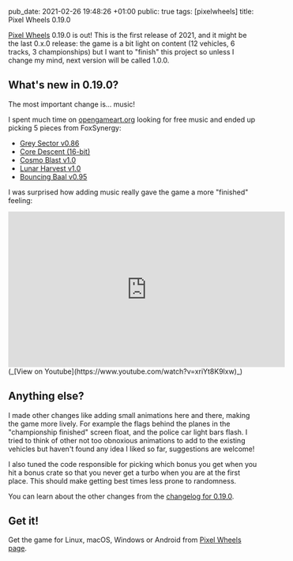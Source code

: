 pub_date: 2021-02-26 19:48:26 +01:00
public: true
tags: [pixelwheels]
title: Pixel Wheels 0.19.0

[Pixel Wheels][game page] 0.19.0 is out! This is the first release of 2021, and it might be the last 0.x.0 release: the game is a bit light on content (12 vehicles, 6 tracks, 3 championships) but I want to "finish" this project so unless I change my mind, next version will be called 1.0.0.

## What's new in 0.19.0?

The most important change is... music!

I spent much time on [opengameart.org](https://opengameart.org) looking for free music and ended up picking 5 pieces from FoxSynergy:

- [Grey Sector v0.86](https://opengameart.org/content/grey-sector-8-bit)
- [Core Descent (16-bit)](https://opengameart.org/content/core-descent-16-bit)
- [Cosmo Blast v1.0](https://opengameart.org/content/cosmo-blast)
- [Lunar Harvest v1.0](https://opengameart.org/content/lunar-harvest)
- [Bouncing Baal v0.95](https://opengameart.org/content/bouncing-baal)

I was surprised how adding music really gave the game a more "finished" feeling:

<iframe width="560" height="315" src="https://www.youtube.com/embed/xriYt8K9lxw" frameborder="0" allow="accelerometer; autoplay; clipboard-write; encrypted-media; gyroscope; picture-in-picture" allowfullscreen>&nbsp;</iframe>
(_[View on Youtube](https://www.youtube.com/watch?v=xriYt8K9lxw)_)

<!-- break -->

## Anything else?

I made other changes like adding small animations here and there, making the game more lively. For example the flags behind the planes in the "championship finished" screen float, and the police car light bars flash. I tried to think of other not too obnoxious animations to add to the existing vehicles but haven't found any idea I liked so far, suggestions are welcome!

I also tuned the code responsible for picking which bonus you get when you hit a bonus crate so that you never get a turbo when you are at the first place. This should make getting best times less prone to randomness.

You can learn about the other changes from the [changelog for 0.19.0][changelog].

## Get it!

Get the game for Linux, macOS, Windows or Android from [Pixel Wheels page][game page].

[changelog]: https://github.com/agateau/pixelwheels/blob/0.19.0/CHANGELOG.md
[game page]: /projects/pixelwheels/
